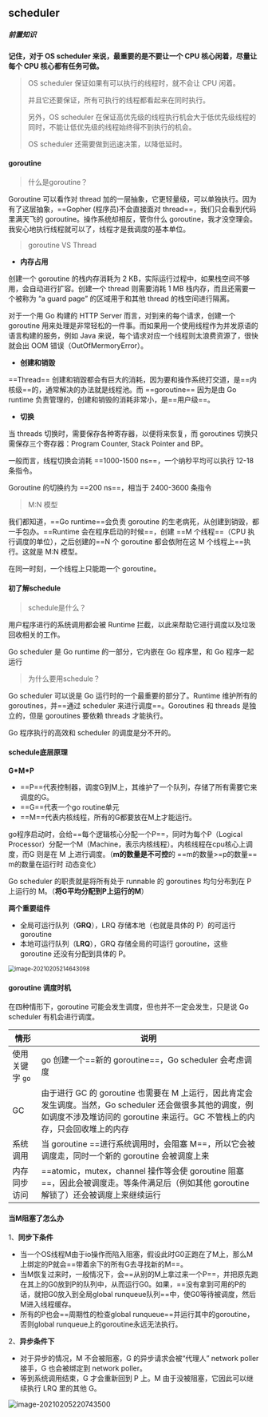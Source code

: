 ## scheduler

##### 前置知识

**记住，对于 OS scheduler 来说，最重要的是不要让一个 CPU 核心闲着，尽量让每个 CPU 核心都有任务可做。**

> OS scheduler 保证如果有可以执行的线程时，就不会让 CPU 闲着。
>
> 并且它还要保证，所有可执行的线程都看起来在同时执行。
>
> 另外，OS scheduler 在保证高优先级的线程执行机会大于低优先级线程的同时，不能让低优先级的线程始终得不到执行的机会。
>
> OS scheduler 还需要做到迅速决策，以降低延时。

#### goroutine

> 什么是goroutine？

Goroutine 可以看作对 thread 加的一层抽象，它更轻量级，可以单独执行。因为有了这层抽象，==Gopher (程序员)不会直接面对 thread==，我们只会看到代码里满天飞的 goroutine。操作系统却相反，管你什么 goroutine，我才没空理会。我安心地执行线程就可以了，线程才是我调度的基本单位。

> goroutine VS Thread

- **内存占用**

创建一个 goroutine 的栈内存消耗为 2 KB，实际运行过程中，如果栈空间不够用，会自动进行扩容。创建一个 thread 则需要消耗 1 MB 栈内存，而且还需要一个被称为 “a guard page” 的区域用于和其他 thread 的栈空间进行隔离。

对于一个用 Go 构建的 HTTP Server 而言，对到来的每个请求，创建一个 goroutine 用来处理是非常轻松的一件事。而如果用一个使用线程作为并发原语的语言构建的服务，例如 Java 来说，每个请求对应一个线程则太浪费资源了，很快就会出 OOM 错误（OutOfMermoryError）。

- **创建和销毀**

==Thread== 创建和销毀都会有巨大的消耗，因为要和操作系统打交道，是==内核级==的，通常解决的办法就是线程池。而 ==goroutine== 因为是由 Go runtime 负责管理的，创建和销毁的消耗非常小，是==用户级==。

- **切换**

当 threads 切换时，需要保存各种寄存器，以便将来恢复，而 goroutines 切换只需保存三个寄存器：Program Counter, Stack Pointer and BP。

一般而言，线程切换会消耗 ==1000-1500 ns==，一个纳秒平均可以执行 12-18 条指令。

Goroutine 的切换约为 ==200 ns==，相当于 2400-3600 条指令

> M:N 模型

我们都知道，==Go runtime==会负责 goroutine 的生老病死，从创建到销毁，都一手包办。==Runtime 会在程序启动的时候==，创建 ==M 个线程==（CPU 执行调度的单位），之后创建的==N 个 goroutine 都会依附在这 M 个线程上==执行。这就是 M:N 模型。

在同一时刻，一个线程上只能跑一个 goroutine。

#### 初了解schedule

> schedule是什么？

用户程序进行的系统调用都会被 Runtime 拦截，以此来帮助它进行调度以及垃圾回收相关的工作。

Go scheduler 是 Go runtime 的一部分，它内嵌在 Go 程序里，和 Go 程序一起运行

> 为什么要用schedule？

Go scheduler 可以说是 Go 运行时的一个最重要的部分了。Runtime 维护所有的 goroutines，并==通过 scheduler 来进行调度==。Goroutines 和 threads 是独立的，但是 goroutines 要依赖 threads 才能执行。

Go 程序执行的高效和 scheduler 的调度是分不开的。



#### schedule底层原理

**G\*M\*P**

- ==P==代表控制器，调度G到M上，其维护了一个队列，存储了所有需要它来调度的G。
- ==G==代表一个go routine单元
- ==M==代表内核线程，所有的G都要放在M上才能运行。

go程序启动时，会给==每个逻辑核心分配一个P==，同时为每个P（Logical Processor）分配一个M（Machine，表示内核线程）。内核线程在cpu核心上调度，而G 则是在 M 上进行调度。（**m的数量是不可控**的 ==m的数量>=p的数量== m的数量在运行时 动态变化）

Go scheduler 的职责就是将所有处于 runnable 的 goroutines 均匀分布到在 P 上运行的 M。（**将G平均分配到P上运行的M**）

**两个重要组件**

- 全局可运行队列（**GRQ**），LRQ 存储本地（也就是具体的 P）的可运行 goroutine
- 本地可运行队列（**LRQ**），GRQ 存储全局的可运行 goroutine，这些 goroutine 还没有分配到具体的 P。

<img src="C:\Users\Cristiano-Ronaldo\AppData\Roaming\Typora\typora-user-images\image-20210205214643098.png" alt="image-20210205214643098" style="zoom:80%;" />

#### goroutine 调度时机

在四种情形下，goroutine 可能会发生调度，但也并不一定会发生，只是说 Go scheduler 有机会进行调度。

| 情形            | 说明                                                         |
| --------------- | ------------------------------------------------------------ |
| 使用关键字 `go` | go 创建一个==新的 goroutine==，Go scheduler 会考虑调度       |
| GC              | 由于进行 GC 的 goroutine 也需要在 M 上运行，因此肯定会发生调度。当然，Go scheduler 还会做很多其他的调度，例如调度不涉及堆访问的 goroutine 来运行。GC 不管栈上的内存，只会回收堆上的内存 |
| 系统调用        | 当 goroutine ==进行系统调用时，会阻塞 M==，所以它会被调度走，同时一个新的 goroutine 会被调度上来 |
| 内存同步访问    | ==atomic，mutex，channel 操作等会使 goroutine 阻塞==，因此会被调度走。等条件满足后（例如其他 goroutine 解锁了）还会被调度上来继续运行 |

#### 当M阻塞了怎么办

1、**同步下条件**

- 当一个OS线程M由于io操作而陷入阻塞，假设此时G0正跑在了M上，那么M上绑定的P就会==带着余下的所有G去寻找新的M==。
- 当M恢复过来时，一般情况下，会==从别的M上拿过来一个P==，并把原先跑在其上的G0放到P的队列中，从而运行G0。如果，==没有拿到可用的P的话，就把G0放入到全局global runqueue队列==中，使G0等待被调度，然后M进入线程缓存。
- 所有的P也会==周期性的检查global runqueue==并运行其中的goroutine，否则global runqueue上的goroutine永远无法执行。

2、**异步条件下**

- 对于异步的情况，M 不会被阻塞，G 的异步请求会被“代理人” network poller 接手，G 也会被绑定到 network poller。
- 等到系统调用结束，G 才会重新回到 P 上。M 由于没被阻塞，它因此可以继续执行 LRQ 里的其他 G。

![image-20210205220743500](C:\Users\Cristiano-Ronaldo\AppData\Roaming\Typora\typora-user-images\image-20210205220743500.png)

















